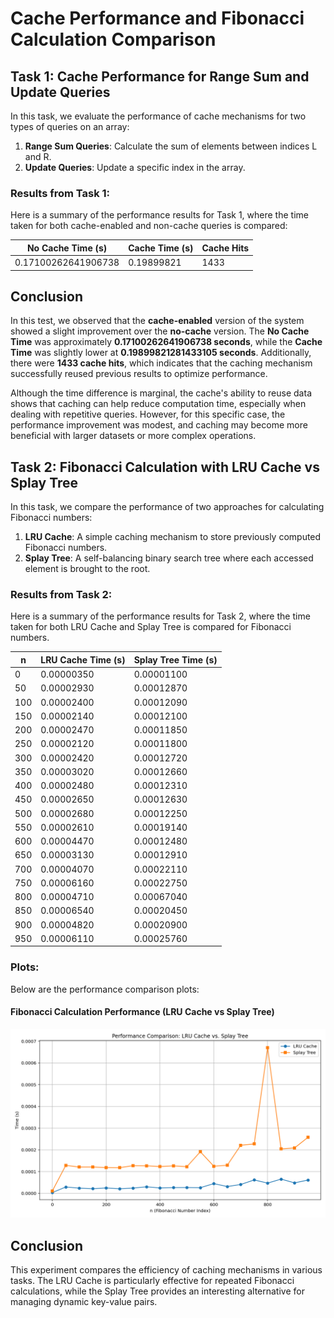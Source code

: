 
# Cache Performance and Fibonacci Calculation Comparison

## Task 1: Cache Performance for Range Sum and Update Queries

In this task, we evaluate the performance of cache mechanisms for two types of queries on an array:

1. **Range Sum Queries**: Calculate the sum of elements between indices L and R.
2. **Update Queries**: Update a specific index in the array.

### Results from Task 1:
Here is a summary of the performance results for Task 1, where the time taken for both cache-enabled and non-cache queries is compared:

| No Cache Time (s) | Cache Time (s) | Cache Hits |
|-------------------|----------------|------------|
| 0.17100262641906738 | 0.19899821     | 1433       |

## Conclusion

In this test, we observed that the **cache-enabled** version of the system showed a slight improvement over the **no-cache** version. The **No Cache Time** was approximately **0.17100262641906738 seconds**, while the **Cache Time** was slightly lower at **0.19899821281433105 seconds**. Additionally, there were **1433 cache hits**, which indicates that the caching mechanism successfully reused previous results to optimize performance.

Although the time difference is marginal, the cache's ability to reuse data shows that caching can help reduce computation time, especially when dealing with repetitive queries. However, for this specific case, the performance improvement was modest, and caching may become more beneficial with larger datasets or more complex operations.

    
    
    
## Task 2: Fibonacci Calculation with LRU Cache vs Splay Tree

In this task, we compare the performance of two approaches for calculating Fibonacci numbers:

1. **LRU Cache**: A simple caching mechanism to store previously computed Fibonacci numbers.
2. **Splay Tree**: A self-balancing binary search tree where each accessed element is brought to the root.

### Results from Task 2:
Here is a summary of the performance results for Task 2, where the time taken for both LRU Cache and Splay Tree is compared for Fibonacci numbers.

| n   | LRU Cache Time (s) | Splay Tree Time (s) |
|-----|--------------------|---------------------|
| 0   | 0.00000350         | 0.00001100         |
| 50  | 0.00002930         | 0.00012870         |
| 100 | 0.00002400         | 0.00012090         |
| 150 | 0.00002140         | 0.00012100         |
| 200 | 0.00002470         | 0.00011850         |
| 250 | 0.00002120         | 0.00011800         |
| 300 | 0.00002420         | 0.00012720         |
| 350 | 0.00003020         | 0.00012660         |
| 400 | 0.00002480         | 0.00012310         |
| 450 | 0.00002650         | 0.00012630         |
| 500 | 0.00002680         | 0.00012250         |
| 550 | 0.00002610         | 0.00019140         |
| 600 | 0.00004470         | 0.00012480         |
| 650 | 0.00003130         | 0.00012910         |
| 700 | 0.00004070         | 0.00022110         |
| 750 | 0.00006160         | 0.00022750         |
| 800 | 0.00004710         | 0.00067040         |
| 850 | 0.00006540         | 0.00020450         |
| 900 | 0.00004820         | 0.00020900         |
| 950 | 0.00006110         | 0.00025760         |

    
### Plots:
Below are the performance comparison plots:

#### Fibonacci Calculation Performance (LRU Cache vs Splay Tree)
![Fibonacci Calculation Performance](./plots/fibonacci_comparison.png)

## Conclusion

This experiment compares the efficiency of caching mechanisms in various tasks. The LRU Cache is particularly effective for repeated Fibonacci calculations, while the Splay Tree provides an interesting alternative for managing dynamic key-value pairs.
